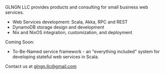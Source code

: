 GLNGN LLC provides products and consulting for small business web services.

* Web Services development: Scala, Akka, RPC and REST
* DynamoDB storage design and development
* Nix and NixOS integration, customization, and deployment

Coming Soon:

* To-Be-Named service framework - an "everything included" system for developing stateful web services in Scala.

Contact us at <a href="mailto:glngnllc@gmail.com">glngn.llc@gmail.com</a>
